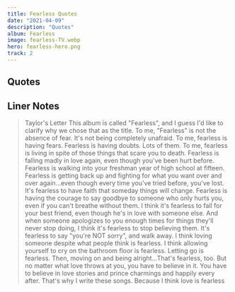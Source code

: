 ```yaml
---
title: Fearless Quotes
date: "2021-04-09"
description: "Quotes"
album: Fearless
image: fearless-TV.webp
hero: fearless-hero.png
track: 2
---
```


## Quotes

## Liner Notes

<blockquote>
Taylor's Letter
This album is called "Fearless", and I guess I'd like to clarify why we chose that as the title. To me, "Fearless" is not the absence of fear. It's not being completely unafraid. To me, fearless is having fears. Fearless is having doubts. Lots of them. To me, fearless is living in spite of those things that scare you to death. Fearless is falling madly in love again, even though you've been hurt before. Fearless is walking into your freshman year of high school at fifteen. Fearless is getting back up and fighting for what you want over and over again...even though every time you've tried before, you've lost. It's fearless to have faith that someday things will change. Fearless is having the courage to say goodbye to someone who only hurts you, even if you can't breathe without them. I think it's fearless to fall for your best friend, even though he's in love with someone else. And when someone apologizes to you enough times for things they'll never stop doing, I think it's fearless to stop believing them. It's fearless to say "you're NOT sorry", and walk away. I think loving someone despite what people think is fearless. I think allowing yourself to cry on the bathroom floor is fearless. Letting go is fearless. Then, moving on and being alright...That's fearless, too. But no matter what love throws at you, you have to believe in it. You have to believe in love stories and prince charmings and happily every after. That's why I write these songs. Because I think love is fearless
</blockquote>
